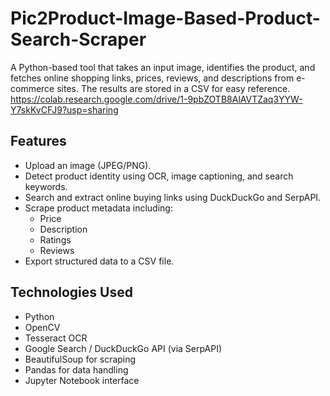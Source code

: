 # Pic2Product-Image-Based-Product-Search-Scraper
A Python-based tool that takes an input image, identifies the product, and fetches online shopping links, prices, reviews, and descriptions from e-commerce sites. The results are stored in a CSV for easy reference.
https://colab.research.google.com/drive/1-9pbZOTB8AlAVTZaq3YYW-Y7skKvCFJ9?usp=sharing
## Features

- Upload an image (JPEG/PNG).
- Detect product identity using OCR, image captioning, and search keywords.
- Search and extract online buying links using DuckDuckGo and SerpAPI.
- Scrape product metadata including:
  - Price
  - Description
  - Ratings
  - Reviews
- Export structured data to a CSV file.


## Technologies Used

- Python
- OpenCV
- Tesseract OCR
- Google Search / DuckDuckGo API (via SerpAPI)
- BeautifulSoup for scraping
- Pandas for data handling
- Jupyter Notebook interface
